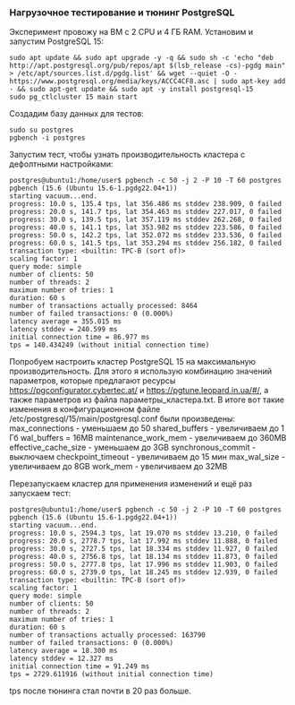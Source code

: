 ### Нагрузочное тестирование и тюнинг PostgreSQL ###
Эксперимент провожу на ВМ с 2 CPU и 4 ГБ RAM.
Установим и запустим PostgreSQL 15:
```
sudo apt update && sudo apt upgrade -y -q && sudo sh -c 'echo "deb http://apt.postgresql.org/pub/repos/apt $(lsb_release -cs)-pgdg main" > /etc/apt/sources.list.d/pgdg.list' && wget --quiet -O - https://www.postgresql.org/media/keys/ACCC4CF8.asc | sudo apt-key add - && sudo apt-get update && sudo apt -y install postgresql-15
sudo pg_ctlcluster 15 main start
```
Cоздадим базу данных для тестов:
```
sudo su postgres
pgbench -i postgres
```
Запустим тест, чтобы узнать производительность кластера с дефолтными настройками:
```
postgres@ubuntu1:/home/user$ pgbench -c 50 -j 2 -P 10 -T 60 postgres
pgbench (15.6 (Ubuntu 15.6-1.pgdg22.04+1))
starting vacuum...end.
progress: 10.0 s, 135.4 tps, lat 356.486 ms stddev 238.909, 0 failed
progress: 20.0 s, 141.7 tps, lat 354.463 ms stddev 227.017, 0 failed
progress: 30.0 s, 139.5 tps, lat 357.119 ms stddev 262.268, 0 failed
progress: 40.0 s, 141.1 tps, lat 353.982 ms stddev 223.586, 0 failed
progress: 50.0 s, 142.2 tps, lat 352.072 ms stddev 233.536, 0 failed
progress: 60.0 s, 141.5 tps, lat 353.294 ms stddev 256.182, 0 failed
transaction type: <builtin: TPC-B (sort of)>
scaling factor: 1
query mode: simple
number of clients: 50
number of threads: 2
maximum number of tries: 1
duration: 60 s
number of transactions actually processed: 8464
number of failed transactions: 0 (0.000%)
latency average = 355.015 ms
latency stddev = 240.599 ms
initial connection time = 86.977 ms
tps = 140.434249 (without initial connection time)
```
Попробуем настроить кластер PostgreSQL 15 на максимальную производительность. Для этого я использую комбинацию значений параметров, которые предлагают ресурсы https://pgconfigurator.cybertec.at/ и https://pgtune.leopard.in.ua/#/, а также параметров из файла параметры_кластера.txt.
В итоге вот такие изменения в конфигурационном файле /etc/postgresql/15/main/postgresql.conf были произведены:
max_connections - уменьшаем до 50
shared_buffers - увеличиваем до 1 Гб
wal_buffers = 16MB
maintenance_work_mem - увеличиваем до 360MB
effective_cache_size - уменьшаем до 3GB
synchronous_commit - выключаем
checkpoint_timeout - увеличиваем до 15 мин
max_wal_size - увеличиваем до 8GB
work_mem - увеличиваем до 32MB

Перезапускаем кластер для применения изменений и ещё раз запускаем тест:
```
postgres@ubuntu1:/home/user$ pgbench -c 50 -j 2 -P 10 -T 60 postgres
pgbench (15.6 (Ubuntu 15.6-1.pgdg22.04+1))
starting vacuum...end.
progress: 10.0 s, 2594.3 tps, lat 19.070 ms stddev 13.210, 0 failed
progress: 20.0 s, 2778.7 tps, lat 17.992 ms stddev 11.888, 0 failed
progress: 30.0 s, 2727.5 tps, lat 18.334 ms stddev 11.927, 0 failed
progress: 40.0 s, 2756.8 tps, lat 18.134 ms stddev 11.873, 0 failed
progress: 50.0 s, 2777.8 tps, lat 17.996 ms stddev 11.903, 0 failed
progress: 60.0 s, 2739.0 tps, lat 18.245 ms stddev 12.939, 0 failed
transaction type: <builtin: TPC-B (sort of)>
scaling factor: 1
query mode: simple
number of clients: 50
number of threads: 2
maximum number of tries: 1
duration: 60 s
number of transactions actually processed: 163790
number of failed transactions: 0 (0.000%)
latency average = 18.300 ms
latency stddev = 12.327 ms
initial connection time = 91.249 ms
tps = 2729.611916 (without initial connection time)
```
tps после тюнинга стал почти в 20 раз больше.

